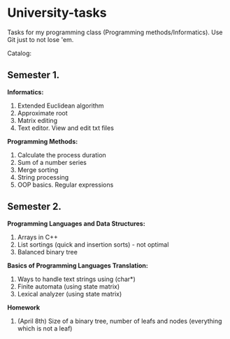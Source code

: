 # University-tasks
Tasks for my programming class (Programming methods/Informatics).
Use Git just to not lose 'em.

Catalog:

## Semester 1.

**Informatics:**
1. Extended Euclidean algorithm
2. Approximate root
3. Matrix editing
4. Text editor. View and edit txt files 

**Programming Methods:**
1. Calculate the process duration
2. Sum of a number series
3. Merge sorting
4. String processing
5. OOP basics. Regular expressions
## Semester 2.

**Programming Languages and Data Structures:**
1. Arrays in C++
2. List sortings (quick and insertion sorts) - not optimal
3. Balanced binary tree

**Basics of Programming Languages Translation:**
1. Ways to handle text strings using (char*)
2. Finite automata (using state matrix)
3. Lexical analyzer (using state matrix)

**Homework**
1. (April 8th) Size of a binary tree, number of leafs and nodes (everything which is not a leaf)
